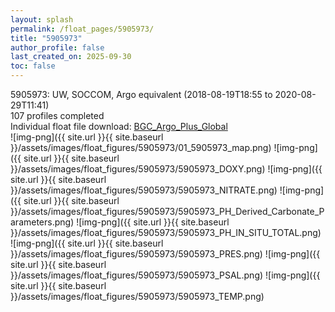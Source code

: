 ```yaml
---
layout: splash
permalink: /float_pages/5905973/
title: "5905973"
author_profile: false
last_created_on: 2025-09-30
toc: false
---
```

 
5905973: UW, SOCCOM, Argo equivalent (2018-08-19T18:55 to 2020-08-29T11:41)\
107 profiles completed\
Individual float file download: [BGC_Argo_Plus_Global](https://ftp.soest.hawaii.edu/bgc_argo_plus/Individual_Floats/outliers_removed/5905973_Sprof_processed.nc)\
![img-png]({{ site.url }}{{ site.baseurl }}/assets/images/float_figures/5905973/01_5905973_map.png)
![img-png]({{ site.url }}{{ site.baseurl }}/assets/images/float_figures/5905973/5905973_DOXY.png)
![img-png]({{ site.url }}{{ site.baseurl }}/assets/images/float_figures/5905973/5905973_NITRATE.png)
![img-png]({{ site.url }}{{ site.baseurl }}/assets/images/float_figures/5905973/5905973_PH_Derived_Carbonate_Parameters.png)
![img-png]({{ site.url }}{{ site.baseurl }}/assets/images/float_figures/5905973/5905973_PH_IN_SITU_TOTAL.png)
![img-png]({{ site.url }}{{ site.baseurl }}/assets/images/float_figures/5905973/5905973_PRES.png)
![img-png]({{ site.url }}{{ site.baseurl }}/assets/images/float_figures/5905973/5905973_PSAL.png)
![img-png]({{ site.url }}{{ site.baseurl }}/assets/images/float_figures/5905973/5905973_TEMP.png)
